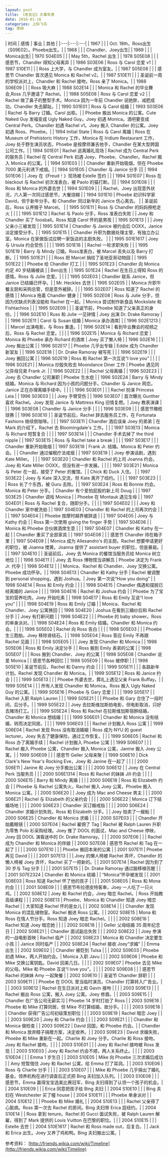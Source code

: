 ```yaml
---
layout: post
title: 《老友记》大事年表
date: 2016-01-16
categories: 上斜飞鸟
tag: 零碎
---
```


| 时间 | 感情 | 事业 | 其他 |
|:---|:---|:---|
| 1967 | | | Oct. 18th，Ross出生（S09E02）。Phoebe出生。|
| 1968 | | | Chandler、Joey出生|
| 1969 | | | Monica出生|
| 1970 S04E05 | | | May 5th，Rachel 出生 |
| 1978 S05E08 | | | 感恩节，Chandler 得知父母离异 |
| 1986 S03E06 | Ross 与 Carol 恋爱 v1 |
| 1987 S10E11 | | | Ross 上大学，与 Chandler 成为室友。|
| 1987 S05E08 | | | 感恩节 Chandler 首次遇见 Monica 和 Rachel v2。|
| 1987 S10E11 | | | 圣诞前一周的学校派对上，Chandler 和 Rachel 接吻，Ross 亲了 Monica。|
| 1988 S06E09 | | | Ross 吸大麻 |
| 1988 S02E14 | | | Monica 和 Rachel 的毕业舞会,Ross 几乎邀请了 Rachel。|
| 1988 S05E08 | Ross 与 Carol 恋爱 v2 | | Rachel 做了鼻子的整型手术。Monica 因为一年前 Chandler 说她胖，减肥成功。Chandler 失去脚趾。|
| 1990 S01E01 | Ross 与 Carol 结婚 |
| 1993 S03E06 | Rachel 与 Barry 订婚。Carol 出柜。| | Phoebe 搬出 Monica 的公寓。Cute Naked Guy 发福变成 Ugly Naked Guy。Joey 初遇 Monica。酒吧要变成 Central Perk。Chandler 初遇 Rachel v1。Joey 搬入 Chandler 的公寓。Joey 初遇 Ross、Phoebe。|
| 1994 Initial State | Ross 与 Carol 离婚 | Ross 在 Museum of Prehistoric History 工作，Monica 在 Iridium Restaurant 工作，Joey 处于野生演员状态，Phoebe 是按摩师兼吉他手，Chandler 在某大型跨国公司工作。|
| 1994 S01E01 | Rachel 逃离婚礼现场 | Rachel 成为 Central Perk 的服务员 | Rachel 在 Central Perk 初遇 Joey、Phoebe、Chandler。Rachel 搬入 Monica 的公寓。|
| 1994 S01E03 | | | Chandler 重新开始吸烟，但在 Phoebe 7000 美元利诱下戒烟。|
| 1994 S01E05 | Chandler 与 Janice 分手 |||
| 1994 S01E06 | | Joey 在《Freud！》现场被 Estelle 签约 | |
| 1994 S01E07 | Ross 在 blackout 与 Rachel 初次准表白，被 Paolo 的猫打断。|||
| 1994 S01E08 | | | Ross 和 Monica 的外婆去世 |
| 1994 S01E09 | | | Rachel、Joey 出现意外状况，六人第一次同过感恩节，大餐烧糊 |
| 1994 S01E10 | Phoebe 初识科学家 David，但于新年分手。和 Chandler 同过新年的 Janice 伤心离去。 | | 圣诞前后，Ross 认养猴子 Marcel。 |
| 1995 S01E11 | Ross 与 Chandler 的妈妈擦枪走火 | | |
| 1995 S01E12 | Rachel 与 Paolo 分手，Ross 准表白失败 | | Joey 和 Chandler 买了 foosball。Ross 知道 Carol 怀的是男孩 |
| 1995 S01E13 | | | Joey 父亲小三被发现 |
| 1995 S01E14 | Chandler 与 Janice 被约会后 OOXX，Janice 淡定接受分手。|
| 1995 S01E15 | | Chandler 升职为数据处理主管，有独立办公室。Monica 在家做饭试应聘一家饭店的主厨失败。 | |
| 1995 S01E1617 | Joey 与 Ursula 约会受伤 | | |
| 1995 S01E18 | | Rachel 一轮求职失败 | |
| 1995 S01E19 | Barry 与 Mindy 订婚。Ross准表白，被 Marcel 丢失以及 Barry 打断。|
| 1995 S01E21 | | | Ross 把 Marcel 捐给了圣地亚哥动物园 |
| 1995 S01E22 | | Phoebe 给 Chandler 打工 | |
| 1995 S01E23 | Chandler 向 Monica 约定 40 岁结婚被讽 | | Ben出生 |
| 1995 S01E24 | Rachel 在生日上得知 Ross 的感情。Ross 与 Julie 恋爱。| | |
| 1995 S02E03 | Chandler 联系 Janice，但 Janice 已结婚已怀孕。| | Mr. Heckles 去世 |
| 1995 S02E05 | | Monica 升职午餐主厨和采购总管，但是意外被辞。| |
| 1995 S02E07 | Ross 知道了 Rachel 的感情 | | Monica 拖着 Chandler 健身 |
| 1995 S02E08 | Ross 与 Julie 分手，但因为优缺点列表没能和 Rachel 在一起。| Monica 尝试制作新食品 Mockolate 和 Fishtachios | |
| 1995 S02E09 | | | 圣诞节前，Phoebe 知道了父亲真正的身份。|
| 1996 S02E10 | Russ 和 Julie 一见钟情 | Joey 出演 Dr. Drake Ramoray | |
| 1996 S02E11 | Carol 与 Susan 结婚 | Monica 承办酒席| |
| 1996 S02E1213 | | | Marcel 出演电影，与 Ross 重逢。|
| 1996 S02E14 | 看到毕业舞会的视频之后，Ross 与 Rachel 恋爱。| | |
| 1996 S02E15 | Monica 与 Richard 恋爱 | Monica 和 Phoebe 承办 Richard 的酒席 | Joey 买了懒人椅 |
| 1996 S02E16 | | | Joey 搬出公寓 |
| 1996 S02E17 | | Phoebe 几乎出专辑 | Eddie 成为 Chandler 新室友 |
| 1996 S02E18 | | Dr. Drake Ramoray 被写死 | |
| 1996 S02E19 | | | Joey 搬回公寓 |
| 1996 S02E19 | Ross 和 Rachel 第一次互说“I love you” | | |
| 1996 S02E21 | | Monica 炒股失败去 Moondance Diner 工作 | Phoebe 遇见同父异母兄弟 Frank Jr. |
| 1996 S02E22 | | | Rachel 父母离婚 |
| 1996 S02E23 | | Joey 去 Chandler 公司兼职 | Phoebe 生水痘 |
| 1996 S02E24 | Barry 与 Mindy 结婚。Monica 与 Richard 因为小孩的问题分手。Chandler 与 Janice 网恋。Janice 正在办理离婚手续中。| | |
| 1996 S03E01 | | | Rachel 扮演 Princess Leia |
| 1996 S03E03 | | | Joey 手臂受伤 |
| 1996 S03E07 | 首次曝光 Gunther 喜欢 Rachel。Joey 发现 Janice 与 Mattress King 旧情复燃。| Joey 教表演课 | |
| 1996 S03E08 | Chandler 与 Janice 分手 | | |
| 1996 S03E09 | | | 感恩节橄榄球赛 |
| 1996 S03E10 | | 圣诞节前后，Rachel 辞去服务员工作，在 Fortunata Fashions 继续倒咖啡。| |
| 1997 S03E11 | Chandler 酒后误亲 Joey 的弟弟 | 在 Mark 的介绍下，Rachel 去 Bloomingdale's 工作。| |
| 1997 S03E13 | Monica 与 Richard 短暂复合 | | |
| 1997 S03E14 | | | Chandler 手术去掉了 the third nipple |
| 1997 S03E15 | Ross 与 Rachel take a break | | |
| 1997 S03E17 | | | Chandler 重新开始吸烟 |
| 1997 S03E18 | Frank Jr. 结婚。Monica 和 Peter 约会。| | Chandler 通过催眠疗法戒烟 |
| 1997 S03E19 | | Joey 参演话剧，遇到 Kate Miller。 | |
| 1997 S03E20 | Chandler 和 Rachel 的上司 Joanna 约会。Joey 和 Kate Miller OOXX，但没有进一步发展。| | |
| 1997 S03E21 | Monica 与 Peter 在一起，接受了 Peter 的餐馆。| | Chick 和 Duck 入住。 |
| 1997 S03E22 | Joey 与 Kate 深入交流，但 Kate 离开了纽约。| | |
| 1997 S03E23 | | | Ross 长了个东西，被 Guru 去除。|
| 1997 S03E24 | Ross 和 Bonnie 约会。Monica 和 Peter 分手。| Chandler 有个爱拍屁股的新上司 Doug | |
| 1997 S03E25 | Chandler 调戏 Monica | | Phoebe 在 Montauk 遇见生母 |
| 1997 S04E01 | Ross 与 Rachel 复合，随即分手。| | |
| 1997 S04E02 | | | Joey 和 Chandler 家中被洗劫 |
| 1997 S04E03 | Chandler 和 Rachel 的上司再次约会 | | |
| 1997 S04E04 | | Phoebe 按摩时越界被辞退 | |
| 1997 S04E05 | Joey 与 Kathy 约会 | | Ross 第一次使用 giving the finger 手势 |
| 1997 S04E06 | | Monica 和 Phoebe 合伙做酒席生意 | |
| 1997 S04E07 | Chandler 和 Kathy 在一起 | | Chandler 重买了全部家具 |
| 1997 S04E08 | | | 感恩节 Chandler 待在箱子里 |
| 1997 S04E09 | | Monica 成为 Allesandro's 的主厨。Rachel 想要申请更好的职位，被 Joanna 搅黄。Joanna 提供了 assistant buyer 的职位，但是暴毙。| |
| 1997 S04E10 | | 圣诞前后，Joey 去 Monica 的餐馆当服务员给 Monica 树立地位 | |
| 1998 S04E11 | | Joey 去 Ross 博物馆当讲解员 | Phoebe 决定为 Frank Jr. 代孕 |
| 1998 S04E12 | | | Monica、Rachel 和 Chandler、Joey 交换公寓。Phoebe 成功怀孕。|
| 1998 S04E13 | Chandler 和 Kathy 分手 | Rachel 被调整到 personal shopping，遇到 Joshua。| Joey 第一次说“How you doing” |
| 1998 S04E14 | Ross 和 Emily 约会 | | |
| 1998 S04E15 | Chandler 偶遇和摆脱已经离婚的 Janice | | |
| 1998 S04E16 | Rachel 和 Joshua 约会 | | Phoebe 为了宝宝的营养吃肉，Joey 开始吃素 |
| 1998 S04E17 | Ross 和 Emily 互说“I love you” | | |
| 1998 S04E19 | Ross 和 Emily 订婚 | | Monica、Rachel 和 Chandler、Joey 公寓换回 |
| 1998 S04E20 | Joshua 在看到三婚纱后和 Rachel 分手 | | Joey 有打鼾问题 |
| 1998 S04E22 | | | Phoebe 的 baby shower。Ross 的单身派对。|
| 1998 S04E24 | Ross 和 Emily 结婚。Chandler 和 Monica 约会。| | |
| 1998 S05E02 | Rachel 向 Ross 告白 | | |
| 1998 S05E03 | | | Phoebe 生三胞胎。Joey 移除肾结石。|
| 1998 S05E04 | Ross 答应 Emily 不再跟 Rachel 见面 | | |
| 1998 S05E05 | | | Joey 发现 Chandler 和 Monica |
| 1998 S05E06 | Ross 和 Emily 决定分手 | | Ross 搬到 Emily 表弟的公寓 |
| 1998 S05E07 | | | Ross 搬到 Chandler、Joey 的公寓 |
| 1998 S05E08 | Chandler 说爱 Monica | | 感恩节各种回忆 |
| 1998 S05E09 | | Ross 被停职 | |
| 1998 S05E10 | 圣诞节前后，Rachel 和 Danny 约会 | | |
| 1999 S05E11 | | | 各路新年计划。Rachel 发现 Chandler 和 Monica。|
| 1999 S05E12 | Ross 和 Janice 约会 | | |
| 1999 S05E13 | | | Phoebe 外婆去世，葬礼上遇见父亲 Frank Buffay。|
| 1999 S05E14 | | | 所有人发现 Chandler 和 Monica。Ross 搬入 Ugly Naked Guy 的公寓。|
| 1999 S05E16 | Phoebe 与 Gary 恋爱 | | |
| 1999 S05E17 | | Rachel 入职 Ralph Lauren | |
| 1999 S05E21 | | | Phoebe 和 Gary 合住了一段时间，后分手。|
| 1999 S05E22 | | Joey 去拉斯维加斯拍电影，但电影取消，只好去赌场打工。| |
| 1999 S05E24 | Ross 和 Rachel 在拉斯维加斯宿醉结婚，Chandler 和 Monica 想结婚 | | |
| 1999 S06E01 | Chandler 和 Monica 没有结婚，转而决定同居。| | |
| 1999 S06E03 | | | Rachel 计划搬入 Ross 公寓 |
| 1999 S06E04 | Rachel 发现 Ross 没有取消婚姻 | Ross 成为 NYU 的 guest lecturer。Joey 失去了健康保险，通过工作恢复。| |
| 1999 S06E05 | Rachel 和 Ross 办了离婚手续 | | Rachel 计划搬入 Phoebe 公寓 |
| 1999 S06E07 | | | Rachel 搬入 Phoebe 公寓，Chandler 搬入 Monica 公寓，Janine 搬入 Joey 公寓。|
| 1999 S06E09 | | | 感恩节 Geller 父母来聚 |
| 1999 S06E10 | Dick Clark's New Year's Rocking Eve，Joey 和 Janine 在一起了 | | |
| 2000 S06E11 | Janine 和 Joey 分手搬出公寓 | | |
| 2000 S06E12 | | Joey 在 Central Perk 当服务员 | |
| 2000 S06E1314 | Ross 和 Rachel 的妹妹 Jill 约会 | | |
| 2000 S06E15 | Barry 和 Mindy 离婚 | | |
| 2000 S06E18 | Ross 和 Elizabeth 约会 | | Phoebe 与 Rachel 公寓失火，Rachel 搬入 Joey 公寓，Phoebe 搬入 Monica 公寓。|
| 2000 S06E20 | | Joey 成为 Mac and Cheese 男主 | |
| 2000 S06E21 | Rachel 与 Elizabeth 的父亲约会 | | |
| 2000 S06E22 | Monica 订下结婚场地 | | |
| 2000 S06E23 | Chandler 买订婚戒指 | | |
| 2000 S06E24 | Chandler 求婚计划失败。Ross 和 Elizabeth 分手。| | Joey 拍卖了一艘船 |
| 2000 S06E25 | Chandler 和 Monica 求婚 | | |
| 2000 S07E03 | | | Chandler 开始戴眼镜 |
| 2000 S07E04 | Rachel 雇佣了 Tag | Rachel 被 Ralph Lauren 升职为零售 Polo 衫采购经理。Joey 推了 DOOL 的面试，Mac and Cheese 停映，Joey 回 DOOL 演昏迷中的 Dr. Drake Ramoray。| |
| 2000 S07E06 | | | Rachel 成为 Chandler 和 Monica 的伴娘 |
| 2000 S07E08 | 感恩节 Rachel 和 Tag 在一起了 | | |
| 2000 S07E10 | | | Phoebe 搬回本来的公寓 |
| 2001 S07E11 | Phoebe 再见 David | | |
| 2001 S07E13 | | | Joey 的懒人椅被 Rachel 弄坏，Chandler 的懒人椅被 Joey 弄坏，Rachel 买了一把新的。|
| 2001 S07E14 | Rachel 因为到了 30 岁与 Tag 分手 | | |
| 2001 S07E15 | | Dr. Drake Ramoray 通过脑移植苏醒 | |
| 2001 S07E2324 | Chandler 和 Monica 结婚 | | “Monica”怀孕被发现 |
| 2001 S08E03 | Ross 知道 Rachel 怀了他的孩子 | | |
| 2001 S08E05 | Ross 和 Mona 约会 | | |
| 2001 S08E09 | | | 感恩节布拉德皮特客串，Joey 一人吃了一只火鸡。|
| 2002 S08E12 | Joey 和 Rachel 约会，Joey 暗恋 Rachel。| Ross 开始教高级课程 | |
| 2002 S08E13 | Phoebe、Monica 和 Chandler 知道 Joey 暗恋 Rachel | | 大家知道 Rachel 怀的是女儿 |
| 2002 S08E14 | | | Chandler 发现 Monica 的混乱储物室。Rachel 搬进 Ross 公寓。|
| 2002 S08E15 | Mona 和 Ross 在情人节分手。Ross 知道 Joey 暗恋 Rachel。| | |
| 2002 S08E16 | Rachel 知道 Joey 暗恋她 | | |
| 2002 S08E18 | | | Geller 父母结婚 35 周年纪念日 |
| 2002 S08E21 | | Chandler 面试副总失败 | |
| 2002 S08E22 | | Joey 参演的一战电影首映 | Rachel 临产 |
| 2002 S08E23 | Monica 和 Chandler 决定要生小孩 | | Janice 同时临产 |
| 2002 S08E24 | Rachel 接收 Joey“求婚” | | Emma 出生 |
| 2002 S09E02 | | Chandler 被贬到 Tulsa | |
| 2002 S09E03 | Phoebe 初遇 Mike，两人开始约会。| Monica 入职 Javu | |
| 2002 S09E06 | Phoebe 和 Mike 交换公寓钥匙。David 回美几日。| | |
| 2002 S09E07 | Phoebe 去见 Mike 的父母。Mike 和 Phoebe 互说“I love you”。| | |
| 2002 S09E08 | | | 感恩节 Rachel 的妹妹 Amy 一起聚餐 |
| 2002 S09E10 | | 圣诞节 Chandler 辞职 | |
| 2003 S09E11 | | Phoebe 在 DOOL 里当临时演员。Chandler 打算转入广告业。| |
| 2003 S09E12 | Rachel 在生日派对上和 Gavin 接吻 | | |
| 2003 S09E13 | | | Rachel 搬出 Ross 公寓，搬入 Joey 公寓。Joey 修眉。|
| 2003 S09E15 | | Chandler 在广告公司无薪实习 | Phoebe 14 岁时打劫了 Ross |
| 2003 S09E16 | Phoebe 和 Mike 打算同居，但 Mike 不打算结婚，故分手。| | |
| 2003 S09E18 | | Chandler 获得广告公司初级策划职位 | |
| 2003 S09E19 | Rachel 暗恋 Joey | | |
| 2003 S09E20 | Joey 和 Charlie 约会 | | |
| 2003 S09E21 | | | Chandler 和 Monica 做检查 |
| 2003 S09E22 | David 回国，和 Phoebe 约会。| | Chandler 和 Monica 放弃精子捐赠方案，决定收养。|
| 2003 S09E23 | David 求婚失败，Phoebe 和 Mike 重新在一起。Charlie 和 Joey 分手。Charlie 和 Ross 接吻。Joey 和 Rachel 接吻。| | |
| 2003 S10E01 | | | Joey 和 Rachel 接吻被 Ross 发现 |
| 2003 S10E03 | Joey 和 Rachel 约会不顺，两人关系终止。| | |
| 2003 S10E04 | | | Emma 1 岁生日 |
| 2003 S10E05 | Mike 向 Phoebe 三次求婚后成功 | | Amy 短暂借住 Joey 和 Rachel 公寓，给 Emma 打了耳洞。|
| 2003 S10E06 | Ross 与 Charlie 分手 | | |
| 2003 S10E07 | | | Mike 和 Phoebe 几乎捐出了婚礼基金。领养机构在进行调查后正式把 Bing 夫妇加入队列。|
| 2003 S10E08 | | | 感恩节，Emma 赢得宝宝选美比赛冠军，Bing 夫妇得到了认领一个孩子的机会。|
| 2004 S10E09 | | | Erica 同意把孩子给 Bing 夫妇 |
| 2004 S10E10 | | | Bing 夫妇在 Westchester 买了幢 house |
| 2004 S10E11 | | | Phoebe 单身派对 |
| 2004 S10E12 | | | Phoebe 和 Mike 婚礼 |
| 2004 S10E13 | | | Rachel 父亲得了心脏病。Ross 第一次去 Rachel 的房间。Bing 夫妇带 Erica 逛纽约。|
| 2004 S10E14 | | Ross 拿到 tenure。Rachel 的 Gucci 面试失败，被 Ralph Lauren 解雇，得到了 Mark 提供的 Louis Vuitton 在巴黎的职位。| |
| 2004 S10E15 | | | Estelle 去世 |
| 2004 S10E1617 | Rachel 和 Ross made out，后复合。| | Jack 和 Erica 出生。Joey 又养了鸡和鸭。Bing 夫妇搬出公寓。|

参考资料：
[http://friends.wikia.com/wiki/Timeline](http://friends.wikia.com/wiki/Timeline)
